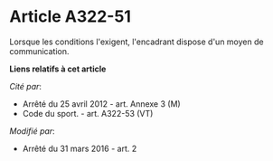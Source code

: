 # Article A322-51

Lorsque les conditions l'exigent, l'encadrant dispose d'un moyen de communication.

**Liens relatifs à cet article**

_Cité par_:

  - Arrêté du 25 avril 2012 - art. Annexe 3 (M)
  - Code du sport. - art. A322-53 (VT)

_Modifié par_:

  - Arrêté du 31 mars 2016 - art. 2
